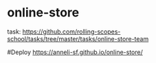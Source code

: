 # online-store
task: https://github.com/rolling-scopes-school/tasks/tree/master/tasks/online-store-team

#Deploy
https://anneli-sf.github.io/online-store/

